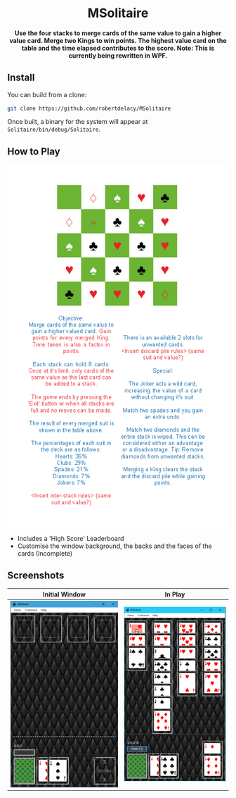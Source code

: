 <h1 align="center">
  <br>
  MSolitaire
  <br>
</h1>

<h4 align="center">Use the four stacks to merge cards of the same value to gain a higher value card. Merge two Kings to win points. The highest value card on the table and the time elapsed contributes to the score. Note: This is currently being rewritten in WPF.</h4>

## Install

You can build from a clone:

```sh
git clone https://github.com/robertdelacy/MSolitaire
```

Once built, a binary for the system will appear at `Solitaire/bin/debug/Solitaire`.

## How to Play

<img src="https://github.com/robertdelacy/MSolitaire/raw/master/UI/Help (Rules).PNG" alt="Help (Rules)" width="500">

- Includes a 'High Score' Leaderboard
- Customise the window background, the backs and the faces of the cards (Incomplete)

## Screenshots

Initial Window | In Play
:-------------:|:-------:
![](https://github.com/robertdelacy/MSolitaire/raw/master/Screenshot.jpg)|![](https://github.com/robertdelacy/MSolitaire/raw/master/Screenshot2.jpg)

